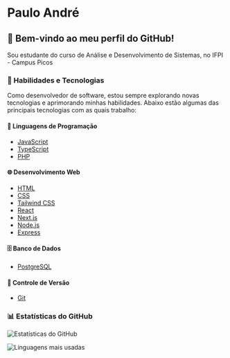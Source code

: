 # Paulo André

## 👋 Bem-vindo ao meu perfil do GitHub!

Sou estudante do curso de Análise e Desenvolvimento de Sistemas, no IFPI - Campus Picos

### 🚀 Habilidades e Tecnologias  

Como desenvolvedor de software, estou sempre explorando novas tecnologias e aprimorando minhas habilidades. Abaixo estão algumas das principais tecnologias com as quais trabalho:  

#### 🔹 Linguagens de Programação  
- [JavaScript](https://developer.mozilla.org/en-US/docs/Web/JavaScript)  
- [TypeScript](https://www.typescriptlang.org/)  
- [PHP](https://www.php.net/)  

#### 🌐 Desenvolvimento Web  
- [HTML](https://developer.mozilla.org/en-US/docs/Web/HTML)  
- [CSS](https://developer.mozilla.org/en-US/docs/Web/CSS)  
- [Tailwind CSS](https://tailwindcss.com/)  
- [React](https://reactjs.org/)  
- [Next.js](https://nextjs.org/docs)  
- [Node.js](https://nodejs.org/)  
- [Express](https://expressjs.com/)  

#### 🗄️ Banco de Dados  
- [PostgreSQL](https://www.postgresql.org/)  

#### 🔄 Controle de Versão  
- [Git](https://git-scm.com/)  


<!---### 📚 Projetos em Destaque

- [Agenda Aí](https://github.com/ifpi-picos/agenda-ai-back-end): Sistema de agendamento de lanches para lanchonetes e cantinas escolares--->

### 📊 Estatísticas do GitHub

![Estatísticas do GitHub](https://github-readme-stats.vercel.app/api?username=pauloandrepassos&show_icons=true&theme=chartreuse-dark)


![Linguagens mais usadas](https://github-readme-stats.vercel.app/api/top-langs/?username=pauloandrepassos&layout=compact&theme=chartreuse-dark)






<!--
**pauloandrepassos/pauloandrepassos** is a ✨ _special_ ✨ repository because its `README.md` (this file) appears on your GitHub profile.

Here are some ideas to get you started:

- 🔭 I’m currently working on ...
- 🌱 I’m currently learning ...
- 👯 I’m looking to collaborate on ...
- 🤔 I’m looking for help with ...
- 💬 Ask me about ...
- 📫 How to reach me: ...
- 😄 Pronouns: ...
- ⚡ Fun fact: ...
-->
